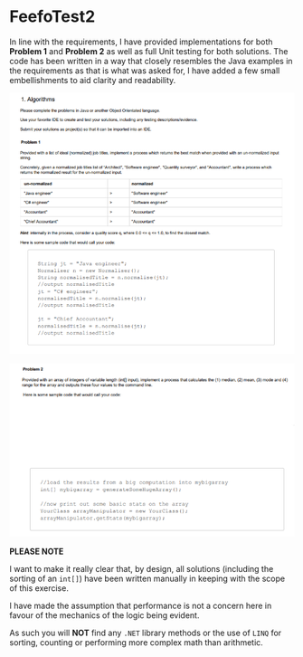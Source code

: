 # FeefoTest2

In line with the requirements, I have provided implementations for both **Problem 1** and **Problem 2** as well as full Unit testing for both solutions. The code has been written in a way that closely resembles the Java examples in the requirements as that is what was asked for, I have added a few small embellishments to aid clarity and readability.

![Problem 1](problem1.PNG?raw=true)

![Problem 2](problem2.png?raw=true)

**PLEASE NOTE**

I want to make it really clear that, by design, all solutions (including the sorting of an `int[]`) have been written manually in keeping with the scope of this exercise. 

I have made the assumption that performance is not a concern here in favour of the mechanics of the logic being evident. 

As such you will **NOT** find any `.NET` library methods or the use of `LINQ` for sorting, counting or performing more complex math than arithmetic.